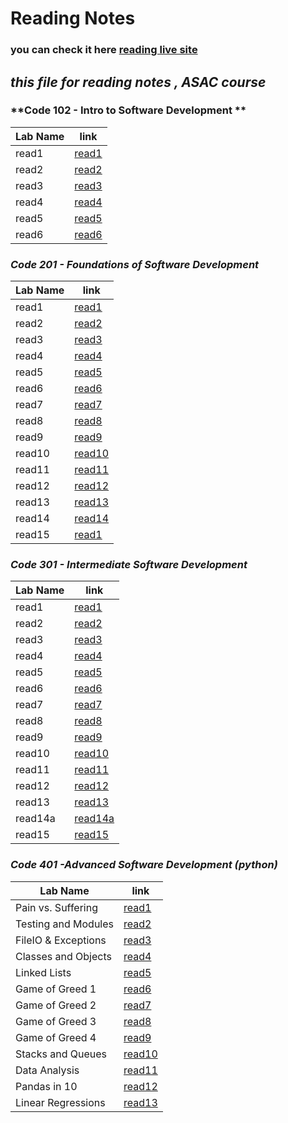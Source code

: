 # Reading Notes
###  you can check it here [reading live site ](https://mohmmadnada.github.io/reading-notes/) 
## *this file for reading notes , ASAC course*
### **Code 102 - Intro to Software Development **

| Lab Name       | link |
| ----------- | ----------- |
| read1     | [read1](102\read1)| 
| read2     | [read2](102\read2)|
| read3     | [read3](102\read3)|
| read4     | [read4](102\read4)|
| read5     | [read5](102\read5)|
| read6     | [read6](102\read6)|

###  ***Code 201 - Foundations of Software Development***


| Lab Name       | link |
| ----------- | ----------- |
| read1     | [read1](201\read1)| 
| read2     | [read2](201\read2)|
| read3     | [read3](201\read3)|
| read4     | [read4](201\read4)|
| read5     | [read5](201\read5)|
| read6     | [read6](201\read6)|
| read7     | [read7](201\read7)|
| read8     | [read8](201\read8)|
| read9     | [read9](201\read9)|
| read10    | [read10](201\read10)|
| read11    | [read11](201\read11)|
| read12    | [read12](201\read12)|
| read13     | [read13](201\read13)|
| read14     | [read14](201\read14)|
| read15     | [read1](201\read15)|

###  ***Code 301 - Intermediate Software Development***


| Lab Name       | link |
| ----------- | ----------- |
| read1    | [read1](301\read1)|
| read2     | [read2](301\read2)|
| read3     | [read3](301\read3)|
| read4     | [read4](301\read4)| 
| read5     | [read5](301\read5)|
| read6     | [read6](301\read6)|
| read7     | [read7](301\read7)|
| read8     | [read8](301\read8)|
| read9     | [read9](301\read9)|
| read10    | [read10](301\read10)|
| read11    | [read11](301\read11)|
| read12    | [read12](301\read12)|
| read13    | [read13](301\read13)|
| read14a    | [read14a](301\read14a)|
| read15    | [read15](301\read15)|

###  ***Code 401 -Advanced Software Development (python)***


| Lab Name       | link |
| ----------- | ----------- |
| Pain vs. Suffering  | [read1](401/read1.md)|
| Testing and Modules    | [read2](401/read2.md)|
| FileIO & Exceptions    | [read3](401/read3.md)|
| Classes and Objects     | [read4](401/read4.md)|
| Linked Lists     | [read5](401/read5.md)|
|Game of Greed 1     | [read6](401/read6.md)|
|Game of Greed 2     | [read7](401/read7.md)|
|Game of Greed 3     | [read8](401/read8.md)|
|Game of Greed 4     | [read9](401/read9.md)|
|Stacks and Queues     | [read10](401/read10.md)|
|Data Analysis     | [read11](401/read11.md)|
|Pandas in 10     | [read12](401/read12.md)|
|Linear Regressions   | [read13](401/read13.md)|